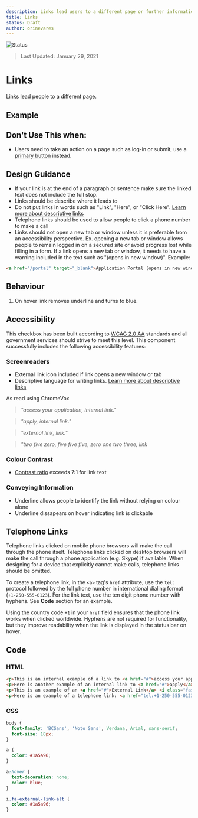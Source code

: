 ```yaml
---
description: Links lead users to a different page or further information.
title: Links
status: Draft
author: orinevares
---
```


![Status](https://img.shields.io/badge/Recommended-Draft-orange.svg)
> Last Updated: January 29, 2021

# Links

Links lead people to a different page.

## Example

<component-preview path="components/link/sample.html" height="200px" width="800px"> </component-preview>

## Don't Use This when:
* Users need to take an action on a page such as log-in or submit, use a [primary button](../primary_button/README.md) instead.

## Design Guidance
* If your link is at the end of a paragraph or sentence make sure the linked text does not include the full stop.
* Links should be describe where it leads to
* Do not put links in words such as "Link", "Here", or "Click Here". [Learn more about descriptive links](https://accessibility.oregonstate.edu/descriptivelinks)
* Telephone links should be used to allow people to click a phone number to make a call
* Links should not open a new tab or window unless it is preferable from an accessibility perspective. Ex. opening a new tab or window allows people to remain logged in on a secured site or avoid progress lost while filling in a form. If a link opens a new tab or window, it needs to have a warning included in the text such as "(opens in new window)". Example:

```html
<a href="/portal" target="_blank">Application Portal (opens in new window)</a>
```

## Behaviour

1. On hover link removes underline and turns to blue.

## Accessibility
This checkbox has been built according to [WCAG 2.0 AA](https://www.w3.org/TR/WCAG20/) standards and all government services should strive to meet this level. This component successfully includes the following accessibility features:

### Screenreaders
* External link icon included if link opens a new window or tab
* Descriptive language for writing links. [Learn more about descriptive links](https://www2.gov.bc.ca/gov/content?id=FDC831A9DCF14B44A37C05F9576115D1)

As read using ChromeVox

> *"access your application, internal link."*

> *"apply, internal link."*

> *"external link, link."*

> *"two five zero, five five five, zero one two three, link*

### Colour Contrast
* [Contrast ratio](https://webaim.org/articles/contrast/) exceeds 7:1 for link text

### Conveying Information
* Underline allows people to identify the link without relying on colour alone
* Underline dissapears on hover indicating link is clickable

## Telephone Links
Telephone links clicked on mobile phone browsers will make the call through the phone itself. Telephone links clicked on desktop browsers will make the call through a phone application (e.g. Skype) if available. When designing for a device that explicitly cannot make calls, telephone links should be omitted.

To create a telephone link, in the `<a>` tag's `href` attribute, use the `tel:` protocol followed by the full phone number in international dialing format (`+1-250-555-0123`). For the link text, use the ten digit phone number with hyphens. See **Code** section for an example.

Using the country code `+1` in your `href` field ensures that the phone link works when clicked worldwide. Hyphens are not required for functionality, but they improve readability when the link is displayed in the status bar on hover.

## Code

### HTML

```html
<p>This is an internal example of a link to <a href="#">access your application</a>.</p>
<p>Here is another example of an internal link to <a href="#">apply</a>.</p>
<p>This is an example of an <a href="#">External Link</a> <i class="fas fa-external-link-alt"></i></p>
<p>Here is an example of a telephone link: <a href="tel:+1-250-555-0123">250-555-0123</a></p>
```

### CSS

```css
body {
  font-family: 'BCSans', 'Noto Sans', Verdana, Arial, sans-serif;
  font-size: 18px;
}

a {
  color: #1a5a96;
}

a:hover {
  text-decoration: none;
  color: blue;
}

i.fa-external-link-alt {
  color: #1a5a96;
}
```
